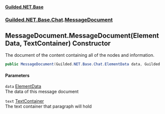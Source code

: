 
#### [Guilded.NET.Base](index 'index')
### [Guilded.NET.Base.Chat](index#Guilded_NET_Base_Chat 'Guilded.NET.Base.Chat').[MessageDocument](MessageDocument 'Guilded.NET.Base.Chat.MessageDocument')
## MessageDocument.MessageDocument(ElementData, TextContainer) Constructor
The document of the content containing all of the nodes and information.  
```csharp
public MessageDocument(Guilded.NET.Base.Chat.ElementData data, Guilded.NET.Base.Chat.TextContainer text);
```

#### Parameters
<a name='Guilded_NET_Base_Chat_MessageDocument_MessageDocument(Guilded_NET_Base_Chat_ElementData_Guilded_NET_Base_Chat_TextContainer)_data'></a>
`data` [ElementData](ElementData 'Guilded.NET.Base.Chat.ElementData')  
The data of this message document
  
<a name='Guilded_NET_Base_Chat_MessageDocument_MessageDocument(Guilded_NET_Base_Chat_ElementData_Guilded_NET_Base_Chat_TextContainer)_text'></a>
`text` [TextContainer](TextContainer 'Guilded.NET.Base.Chat.TextContainer')  
The text container that paragraph will hold
  

